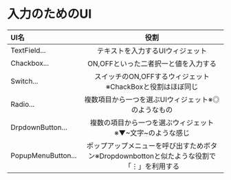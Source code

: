 # 入力のためのUI 

| UI名 | 役割 |
|:---|:---:|
|TextField... |テキストを入力するUIウィジェット |
| Chackbox...|ON,OFFといった二者択一と値を入力する |
|Switch...|スイッチのON,OFFするウィジェット※ChackBoxと役割はほぼ同じ|
|Radio...|複数項目から一つを選ぶUIウィジェット※◎のようなもの|
|DrpdownButton...|複数の項目から一つを選ぶウィジェット※▼~文字~のような感じ|
|PopupMenuButton...|ポップアップメニューを呼び出すためボタン※Dropdownbottonと似たような役割で「⋮」を利用する|
